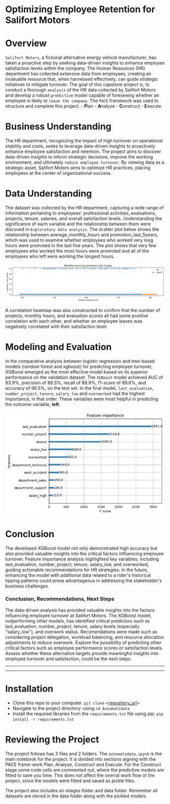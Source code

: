 # **Optimizing Employee Retention for Salifort Motors**
# Overview
`Salifort Motors`, a fictional alternative energy vehicle manufacturer, has taken a proactive step by seeking data-driven insights to enhance employee satisfaction levels within the company. The Human Resources (HR) department has collected extensive data from employees, creating an invaluable resource that, when harnessed effectively, can guide strategic initiatives to mitigate turnover. The goal of this capstone project is, to conduct a thorough `analysis` of the HR data collected by Salifort Motors and develop a robust `predictive` model capable of foreseeing whether an employee is likely to `leave the company`. The `PACE` framework was used to structure and complete this project. - **P**lan - **A**nalyze - **C**onstruct - **E**xecute.

# Business Understanding
The HR department, recognizing the impact of high turnover on operational stability and costs, seeks to leverage data-driven insights to proactively enhance employee satisfaction and retention. The project aims to discover data-driven insights to inform strategic decisions, improve the working environment, and ultimately `reduce employee turnover`. By viewing data as a strategic asset, Salifort Motors aims to optimize HR practices, placing employees at the center of organizational success.

# Data Understanding
The dataset was collected by the HR department, capturing a wide range of information pertaining to employees' professional activities, evaluations, projects, tenure, salaries, and overall satisfaction levels. Understanding the significance of each variable and the relationship between them were discoved in `Exploratory data analysis`. The scatter plot below shows the relationship between average_monthly_hours and promotion_last_5years, which was used to examine whether employees who worked very long hours were promoted in the last five years. The plot shows that very few employees who worked the most hours were promoted and all of the employees who left were working the longest hours.

![Scatter plot of average_monthly_hours v tip amount](images/hours_promotion.png)

A correlation heatmap was also constructed to confirm that the number of projects, monthly hours, and evaluation scores all had some positive correlation with each other, and whether an employee leaves was negatively correlated with their satisfaction level.

# Modeling and Evaluation
In the comparative analysis between logistic regression and tree-based models (random forest and xgboost) for predicting employee turnover, XGBoost emerged as the most effective model based on its superior performance on the validation dataset. The `XGBoost` model achieved AUC of 93.9%, precision of 89.3%, recall of 89.9%, f1-score of 89.6%, and accuracy of 96.5%, on the test set. In the final model, `last_evaluation`, `number_project`, `tenure`, `salary_low` and `overworked` had the highest importance, in that order. These variables were most helpful in predicting the outcome variable, **left**.


![Feature Importance of XGBoost](images/feature_importance.png)

# Conclusion
The developed XGBoost model not only demonstrated high accuracy but also provided valuable insights into the critical factors influencing employee turnover. Feature importance analysis highlighted key variables, including last_evaluation, number_project, tenure, salary_low, and overworked, guiding actionable recommendations for HR strategies. In the future, enhancing the model with additional data related to a rider's historical tipping patterns could prove advantageous in addressing the stakeholder's business challenges.

### Conclusion, Recommendations, Next Steps
The data-driven analysis has provided valuable insights into the factors influencing employee turnover at Salifort Motors. The XGBoost model, outperforming other models, has identified critical predictors such as last_evaluation, number_project, tenure, salary levels (especially "salary_low"), and overwork status. Recomendations were made such as considering project delegation, workload balancing, and resource allocation adjustments to reduce overwork. Explore the possibility of predicting other critical factors such as employee performance scores or satisfaction levels.
Assess whether these alternative targets provide meaningful insights into employee turnover and satisfaction, could be the next steps.

----
----

# Installation
- Clone this repo to your computer. `git clone` <[repository_url](https://github.com/farahdahir/Automatidata)>
- Navigate to the project directory: using `cd Automatidata`
- Install the required libraries from the `requirements.txt` file using pip: `pip install -r requirements.txt`

# Reviewing the Project
The project follows has 3 files and 2 folders. The `automatidata.ipynb` is the main notebook for the project. It is divided into sections aigning with the PACE frame-work Plan, Analyse, Construct and Execute. For the Construct stage some code cells are commented out, where the predictive models are fitted to save you time. This does not affect the overral work flow of the project, since the models were fitted and saved as pickle files.

The project also includes an images folder and data folder. Remember all datasets are stored in the data folder along with the pickled models.
